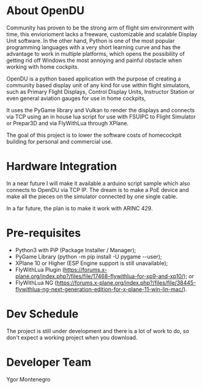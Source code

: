 # About OpenDU
Community has proven to be the strong arm of flight sim environment with time, this enviorioment lacks a freeware, customizable and scalable Display Unit software. In the other hand, Python is one of the most popular programming languages with a very short learning curve and has the advantage to work in multiple platforms, which opens the possibility of getting rid off Windows the most annoying and painful obstacle when working with home cockpits.

OpenDU is a python based application with the purpose of creating a community based display unit of any kind for use within flight simulators, such as Primary Flight Displays, Control Display Units, Instructor Station or even general aviation gauges for use in home cockpits,  

It uses the PyGame library and Vulkan to render the displays and connects via TCP using an in house lua script for use with FSUIPC to Flight Simulator or Prepar3D and via FlyWithLua through XPlane.

The goal of this project is to lower the software costs of homecockpit building for personal and commercial use.

# Hardware Integration
In a near future I will make it available a arduino script sample which also connects to OpenDU via TCP IP. The dream is to make a PoE device and make all the pieces on the simulator connected by one single cable.

In a far future, the plan is to make it work with ARINC 429.

# Pre-requisites
- Python3 with PiP (Package Installer / Manager);
- PyGame Library (python -m pip install -U pygame --user);
- XPlane 10 or Higher (ESP Engine support is still unavailable);
- FlyWithLua Plugin (https://forums.x-plane.org/index.php?/files/file/17468-flywithlua-for-xp9-and-xp10/); or
- FlyWithLua NG (https://forums.x-plane.org/index.php?/files/file/38445-flywithlua-ng-next-generation-edition-for-x-plane-11-win-lin-mac/).

# Dev Schedule
The project is still under development and there is a lot of work to do, so don't expect a working project when you download.

# Developer Team
Ygor Montenegro
